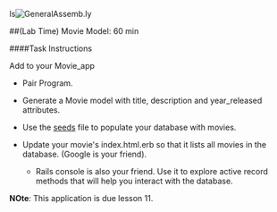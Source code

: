ls![GeneralAssemb.ly](http://studio.generalassemb.ly/GA_Slide_Assets/Exercise_icon_md.png)


##(Lab Time) Movie Model: 60 min

####Task Instructions

Add to your Movie_app

*	Pair Program.

*	Generate a Movie model with title, description and year_released attributes.

*	Use the [seeds](movie_seeds.rb) file to populate your database with movies.

*	Update your movie's index.html.erb so that it lists all movies in the database. (Google is your friend).

	*	Rails console is also your friend. Use it to explore active record methods that will help you interact with the database.

__NOte__: This application is due lesson 11.





